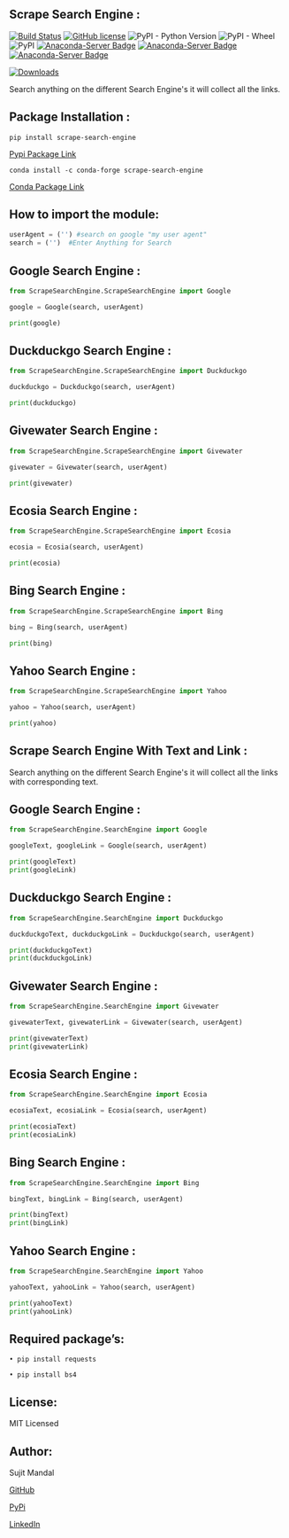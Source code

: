 ## Scrape Search Engine :
[![Build Status](https://travis-ci.org/sujitmandal/scrape-search-engine.svg?branch=master)](https://travis-ci.org/sujitmandal/scrape-search-engine) [![GitHub license](https://img.shields.io/github/license/sujitmandal/scrape-search-engine)](https://github.com/sujitmandal/scrape-search-engine/blob/master/LICENSE) ![PyPI - Python Version](https://img.shields.io/pypi/pyversions/scrape-search-engine) ![PyPI - Wheel](https://img.shields.io/pypi/wheel/scrape-search-engine) ![PyPI](https://img.shields.io/pypi/v/scrape-search-engine) [![Anaconda-Server Badge](https://anaconda.org/conda-forge/scrape-search-engine/badges/version.svg)](https://anaconda.org/conda-forge/scrape-search-engine) [![Anaconda-Server Badge](https://anaconda.org/conda-forge/scrape-search-engine/badges/installer/conda.svg)](https://conda.anaconda.org/conda-forge) [![Anaconda-Server Badge](https://anaconda.org/conda-forge/scrape-search-engine/badges/platforms.svg)](https://anaconda.org/conda-forge/scrape-search-engine)



[![Downloads](https://pepy.tech/badge/scrape-search-engine)](https://pepy.tech/project/scrape-search-engine)


Search anything on the different Search Engine's it will collect all the links.

## Package Installation  : 
```
pip install scrape-search-engine
```
[Pypi Package Link](https://pypi.org/project/scrape-search-engine/)

```
conda install -c conda-forge scrape-search-engine
```
[Conda Package Link](https://anaconda.org/conda-forge/scrape-search-engine)


## How to import the module:
```python
userAgent = ('') #search on google "my user agent"
search = ('')  #Enter Anything for Search
```
## Google Search Engine : 
```python
from ScrapeSearchEngine.ScrapeSearchEngine import Google

google = Google(search, userAgent)

print(google)
```
## Duckduckgo Search Engine : 
```python
from ScrapeSearchEngine.ScrapeSearchEngine import Duckduckgo

duckduckgo = Duckduckgo(search, userAgent)

print(duckduckgo)
```
## Givewater Search Engine : 
```python
from ScrapeSearchEngine.ScrapeSearchEngine import Givewater

givewater = Givewater(search, userAgent)

print(givewater)
```
## Ecosia Search Engine : 
```python
from ScrapeSearchEngine.ScrapeSearchEngine import Ecosia

ecosia = Ecosia(search, userAgent)

print(ecosia)
```
## Bing Search Engine : 
```python
from ScrapeSearchEngine.ScrapeSearchEngine import Bing

bing = Bing(search, userAgent)

print(bing)
```
## Yahoo Search Engine : 
```python
from ScrapeSearchEngine.ScrapeSearchEngine import Yahoo

yahoo = Yahoo(search, userAgent)

print(yahoo)
```
## Scrape Search Engine With Text and Link :

Search anything on the different Search Engine's it will collect all the links with corresponding text.

## Google Search Engine : 
```python
from ScrapeSearchEngine.SearchEngine import Google

googleText, googleLink = Google(search, userAgent)

print(googleText)
print(googleLink)
```
## Duckduckgo Search Engine : 
```python
from ScrapeSearchEngine.SearchEngine import Duckduckgo

duckduckgoText, duckduckgoLink = Duckduckgo(search, userAgent)

print(duckduckgoText)
print(duckduckgoLink)
```
## Givewater Search Engine : 
```python
from ScrapeSearchEngine.SearchEngine import Givewater

givewaterText, givewaterLink = Givewater(search, userAgent)

print(givewaterText)
print(givewaterLink)
```
## Ecosia Search Engine : 
```python
from ScrapeSearchEngine.SearchEngine import Ecosia

ecosiaText, ecosiaLink = Ecosia(search, userAgent)

print(ecosiaText)
print(ecosiaLink)
```
## Bing Search Engine : 
```python
from ScrapeSearchEngine.SearchEngine import Bing

bingText, bingLink = Bing(search, userAgent)

print(bingText)
print(bingLink)
```
## Yahoo Search Engine : 
```python
from ScrapeSearchEngine.SearchEngine import Yahoo

yahooText, yahooLink = Yahoo(search, userAgent)

print(yahooText)
print(yahooLink)
```

## Required package’s:
```
• pip install requests

• pip install bs4
```
## License:
MIT Licensed

## Author:
Sujit Mandal

[GitHub](https://github.com/sujitmandal)

[PyPi](https://pypi.org/user/sujitmandal/)

[LinkedIn](https://www.linkedin.com/in/sujit-mandal-91215013a/)
